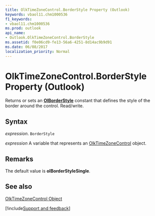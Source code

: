 ```yaml
---
title: OlkTimeZoneControl.BorderStyle Property (Outlook)
keywords: vbaol11.chm1000536
f1_keywords:
- vbaol11.chm1000536
ms.prod: outlook
api_name:
- Outlook.OlkTimeZoneControl.BorderStyle
ms.assetid: f0e06cd9-fe13-56a6-4251-8d14ac9b9d91
ms.date: 06/08/2017
localization_priority: Normal
---
```



# OlkTimeZoneControl.BorderStyle Property (Outlook)

Returns or sets an  **[OlBorderStyle](Outlook.OlBorderStyle.md)** constant that defines the style of the border around the control. Read/write.


## Syntax

_expression_. `BorderStyle`

_expression_ A variable that represents an [OlkTimeZoneControl](./Outlook.OlkTimeZoneControl.md) object.


## Remarks

The default value is  **olBorderStyleSingle**.


## See also


[OlkTimeZoneControl Object](Outlook.OlkTimeZoneControl.md)

[!include[Support and feedback](~/includes/feedback-boilerplate.md)]